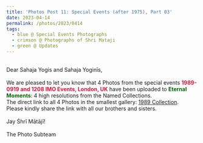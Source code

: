 ```yaml
---
title: 'Photos Post 11: Special Events (after 1975), Part 03'
date: 2023-04-14
permalink: /photos/2023/0414
tags:
  - blue @ Special Events Photographs
  - crimson @ Photographs of Shri Mataji
  - green @ Updates
---
```


<p>
<br>
Dear Sahaja Yogis and Sahaja Yoginīs,<br>
<br>
We are pleased to let you know that 4 Photos from the special events <font color="Crimson"><b>1989-0919 and 1208 IMO Events, London, UK</b></font> have been uploaded to <font color="DarkGreen"><b>Eternal Moments</b></font>: 4 high resolutions from the Named Collections.<br>
The direct link to all 4 Photos in the smallest gallery: <a href="https://eternalmoments.smugmug.com/Collections/Mrs-Kalpana-Srivastava-Collection/1989/"> 1989 Collection</a>.<br>
Please kindly share the link with all our brothers and sisters.<br>

<br>
Jay Śhrī Mātājī!<br>
<br>
The Photo Subteam
</p>